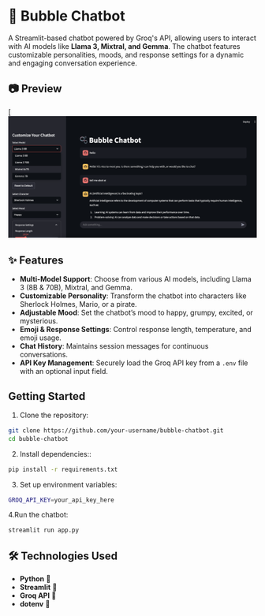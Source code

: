 # 🫧 Bubble Chatbot  

A Streamlit-based chatbot powered by Groq's API, allowing users to interact with AI models like **Llama 3, Mixtral, and Gemma**. The chatbot features customizable personalities, moods, and response settings for a dynamic and engaging conversation experience.  
## 📷 Preview  

[![Bubble Chatbot Preview](chat.png)

## ✨ Features  
- **Multi-Model Support**: Choose from various AI models, including Llama 3 (8B & 70B), Mixtral, and Gemma.  
- **Customizable Personality**: Transform the chatbot into characters like Sherlock Holmes, Mario, or a pirate.  
- **Adjustable Mood**: Set the chatbot’s mood to happy, grumpy, excited, or mysterious.  
- **Emoji & Response Settings**: Control response length, temperature, and emoji usage.  
- **Chat History**: Maintains session messages for continuous conversations.  
- **API Key Management**: Securely load the Groq API key from a `.env` file with an optional input field.  

##  Getting Started  

  1. Clone the repository:  
   ```sh
   git clone https://github.com/your-username/bubble-chatbot.git
   cd bubble-chatbot
   ```
   2. Install dependencies::  
   ```sh
   pip install -r requirements.txt
   ```

   3. Set up environment variables:  
   ```sh
   GROQ_API_KEY=your_api_key_here
  ```
  4.Run the chatbot:
  ```sh
  streamlit run app.py
   ```    

## 🛠️ Technologies Used  


  - **Python** 🐍  
  - **Streamlit** 🎈  
  - **Groq API** 🤖  
  - **dotenv** 🔐  


